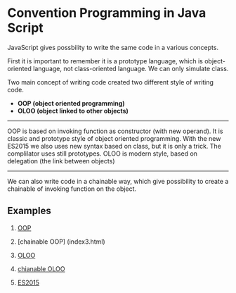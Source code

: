 # Convention Programming in Java Script 

JavaScript gives possbility to write the same code in a various concepts.

First it is important to remember it is a prototype language, which is object-oriented language, not class-oriented language.
We can only simulate class.

Two main concept of writing code created two different style of writing code.
* **OOP (object oriented programming)**
* **OLOO (object linked to other objects)**

___
OOP is based on invoking function as constructor (with new operand). It is classic and prototype style of object oriented programming. With the new ES2015 we also uses new syntax based on class, but it is only a trick. The complilator uses still prototypes.
OLOO is modern style, based on delegation (the link between objects)

___

We can also write code in a chainable way, which give possibility to create a chainable of invoking function on the object.

## Examples

1. [OOP](index2.html)
2. [chainable OOP] (index3.html)

3. [OLOO](index4.html)
4. [chianable OLOO](index5.html)

6. [ES2015](index6.html)


